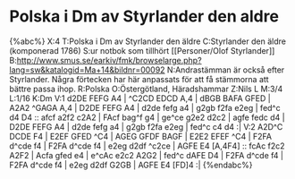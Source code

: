 # Polska i Dm av Styrlander den aldre

{%abc%}
X:4
T:Polska i Dm av Styrlander den äldre
C:Styrlander den äldre (komponerad 1786)
S:ur notbok som tillhört [[Personer/Olof Styrlander]]
B:http://www.smus.se/earkiv/fmk/browselarge.php?lang=sw&katalogid=Ma+14&bildnr=00092
N:Andrastämman är också efter Styrlander. Några förtecken har här anpassats för att få stämmorna att bättre passa ihop.
R:Polska
O:Östergötland, Häradshammar
Z:Nils L
M:3/4
L:1/16
K:Dm
V:1
d2DE FEFG A4 | ^C2CD EDCD A,4 | dBGB BAFA GFED | A2A2 ^GAGA A,4 |
D2DE FEFG A4 | d2de fefg a4 | g2gb f2fa e2eg | fed^c d4 D4 ::
afcf a2f2 c2A2 | FAcf bag^f g4 | ge^ce g2e2 d2c2 | agfe fedc d4 |
D2DE FEFG A4 | d2de fefg a4 | g2gb f2fa e2eg | fed^c c4 d4 :|
V:2
A2D^C DCDE F4 | E2EF GFED ^C4 | AGEG GFDF BAGF | E2E2 EFEF ^C4 |
F2FA d^cde f4 | F2FA d^cde f4 | e2eg d2df ^c2ce | AGFE E4 [A,4F4] ::
fcAc f2c2 A2F2 | Acfa gfed e4 | e^cAc e2c2 A2G2 | fed^c dAFE D4 |
F2FA d^cde f4 | F2FA d^cde f4 | e2eg d2df G2GB | AGFE E4 [FD]4 :|
{%endabc%}
